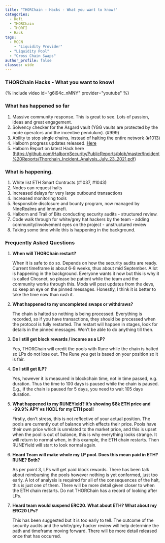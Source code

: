 ```yaml
---
title: "THORChain - Hacks - What you want to know!"
categories:
  - Defi
  - THORChain
  - THORFI
  - Hack
tags:
  - MCCN  
    - "Liquidity Provider"
  - "Liquidity Pool"
  - "Cross Chain Swaps"
author_profile: false
classes: wide
---
```


### THORChain Hacks - What you want to know!
{% include video id="g6i94c_nMNY" provider="youtube" %}


### What has happened so far

1. Massive community response. This is great to see. Lots of passion, ideas and great engagement. 
2. Solvency checker for the Asgard vault (YGG vaults are protected by the node operators and the incentive pendulum).  (#999)
3. Ability to stop single chains, instead of halting the entire network (#1013)
4. Halborn progress updates released. [Here](https://www.runebase.org/news/halborn-security-issues-first-progress-update)
5. Halborn Report on latest Hack here (https://github.com/HalbornSecurity/PublicReports/blob/master/Incident%20Reports/Thorchain_Incident_Analysis_July_23_2021.pdf)

### What is happening. 

1. White list ETH Smart Contracts (#1037, #1043)
2. Nodes can request halts
3. Increased delays for very large outbound transactions
4. Increased monitoring tools
5. Responsible disclosure and bounty program, now managed by NineRealms and Immunefi.
6. Halborn and Trail of Bits conducting security audits - structured review.
7. Code walk through for white/grey hat hackers by the team - adding community/involvement eyes on the project -  unstructured review
8. Taking some time while this is happening in the background.


### Frequently Asked Questions

1. **When will THORChain restart?**

	When it is safe to do so. Depends on how the security audits are ready. Current timeframe is about 6-8 weeks, thus about mid September.  A lot is happening in the background. Everyone wants it now but this is why it is called Chosnet, so please be patient while the team and the community works through this. Mods will post updates from the devs, so keep an eye on the pinned messages. Honestly, I think it is better to take the time now than rush it. 
2. **What happened to my uncompleted swaps or withdraws?**

	The chain is halted so nothing is being processed. Everything is recorded, so if you have transactions, they should be processed when the protocol is fully restarted. The restart will happen in stages, look for details in the pinned messages. Won’t be able to do anything till then. 
3. **Do I still get block rewards / income as a LP?**

	Yes, THORChain will credit the pools with Rune while the chain is halted so LPs do not lose out. The Rune you get is based on your position so it is fair.
4. **Do I still get ILP?**

	Yes, however it is measured in blockchain time, not in time passed, e.g. duration. Thus the time to 100 days is paused while the chain is paused. E.g., if the chain is paused for 5 days, you need to wait 105 days duration.
5. **What happened to my RUNEYield? It’s showing $8k ETH price and -99.9% APY vs HODL for my ETH pool!**

	Firstly, don't stress, this is not reflective of your actual position. The pools are currently out of balance which effects their price. Pools have their own price which is unrelated to the market price, and this is upset when the pool is out of balance, this is why everything looks strange. It will return to normal when, in this example, the ETH chain restarts. Then RUNEYield will start to look normal again. 
6. **Heard Team will make whole my LP pool. Does this mean paid in ETH? RUNE? Both?**

	As per point 3, LPs will get paid block rewards. There has been talk about reimbursing the pools however nothing is yet conformed, just too early. A lot of analysis is required for all of the consequences of the halt, this is just one of them. There will be more detail given closer to when the ETH chain restarts. Do not THORChain has a record of looking after LPs.
7. **Heard team would suspend ERC20. What about ETH? What about my ERC20 LPs?**

   This has been suggested but it is too early to tell. The outcome of the security audits and the white/grey hacker review will help determine the path and timeframe moving forward. There will be more detail released once that has occurred. 


